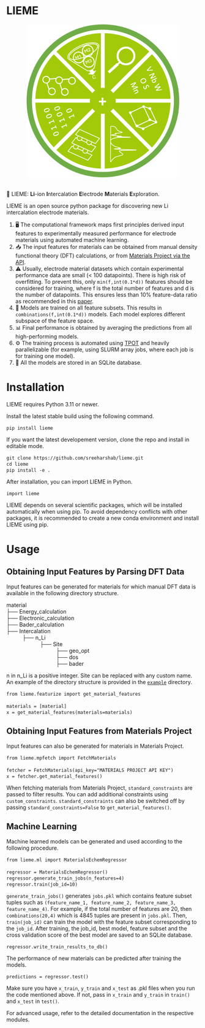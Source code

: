 # LIEME
<div align="center">
    <img src="./logo.png" alt="Description" width="400" height=auto>
</div>
<br>

🍋 LIEME: **Li**-ion **I**ntercalation **E**lectrode **M**aterials **E**xploration.

LIEME is an open source python package for discovering new Li intercalation electrode materials.

1. 🖥️ The computational framework maps first principles derived input features to experimentally measured performance for electrode materials using automated machine learning.
2. 📥 The input features for materials can be obtained from manual density functional theory (DFT) calculations, or from [Materials Project via the API](https://next-gen.materialsproject.org/api).
2. ⚠️ Usually, electrode material datasets which contain experimental performance data are small (< 100 datapoints). There is high risk of overfitting. To prevent this, only `min(f,int(0.1*d))` features should be considered for training, where f is the total number of features and d is the number of datapoints. This ensures less than 10% feature-data ratio as recommended in this [paper](https://advanced.onlinelibrary.wiley.com/doi/abs/10.1002/aenm.202200553).
2. 🚄 Models are trained on all feature subsets. This results in `combinations(f,int(0.1*d))` models. Each model explores different subspace of the feature space.
2. 📊 Final performance is obtained by averaging the predictions from all high-performing models.
2. ⚙️ The training process is automated using [TPOT](https://github.com/EpistasisLab/tpot?tab=readme-ov-file) and heavily parallelizable (for example, using SLURM array jobs, where each job is for training one model).
2. 💾 All the models are stored in an SQLite database.

# Installation
LIEME requires Python 3.11 or newer.

Install the latest stable build using the following command.
```
pip install lieme
```

If you want the latest developement version, clone the repo and install in editable mode.
```
git clone https://github.com/sreeharshab/lieme.git
cd lieme
pip install -e .
```

After installation, you can import LIEME in Python.
```
import lieme
```

LIEME depends on several scientific packages, which will be installed automatically when using pip. To avoid dependency conflicts with other packages, it is recommended to create a new conda environment and install LIEME using pip.

# Usage
## Obtaining Input Features by Parsing DFT Data
Input features can be generated for materials for which manual DFT data is available in the following directory structure.

material\
├── Energy_calculation\
├── Electronic_calculation\
├── Bader_calculation\
├── Intercalation\
&emsp;&emsp;&emsp;├── n_Li\
&emsp;&emsp;&emsp;&emsp;&emsp;&emsp; ├── Site\
&emsp;&emsp;&emsp;&emsp;&emsp;&emsp;&emsp;&emsp;&emsp; ├── geo_opt\
&emsp;&emsp;&emsp;&emsp;&emsp;&emsp;&emsp;&emsp;&emsp; ├── dos\
&emsp;&emsp;&emsp;&emsp;&emsp;&emsp;&emsp;&emsp;&emsp; ├── bader

n in n_Li is a positive integer. Site can be replaced with any custom name. An example of the directory structure is provided in the [`example`](./example/) directory.

```
from lieme.featurize import get_material_features

materials = [material]
x = get_material_features(materials=materials)
```

## Obtaining Input Features from Materials Project
Input features can also be generated for materials in Materials Project.
```
from lieme.mpfetch import FetchMaterials

fetcher = FetchMaterials(api_key="MATERIALS PROJECT API KEY")
x = fetcher.get_material_features()
```

When fetching materials from Materials Project, `standard_constraints` are passed to filter results. You can add additional constraints using `custom_constraints`. `standard_constraints` can also be switched off by passing `standard_constraints=False` to `get_material_features()`.

## Machine Learning
Machine learned models can be generated and used according to the following procedure.
```
from lieme.ml import MaterialsEchemRegressor

regressor = MaterialsEchemRegressor()
regressor.generate_train_jobs(n_features=4)
regressor.train(job_id=10)
```

`generate_train_jobs()` generates `jobs.pkl` which contains feature subset tuples such as `(feature_name_1, feature_name_2, feature_name_3, feature_name_4)`. For example, if the total number of features are 20, then `combinations(20,4)` which is 4845 tuples are present in `jobs.pkl`. Then, `train(job_id)` can train the model with the feature subset corresponding to the `job_id`. After training, the job_id, best model, feature subset and the cross validation score of the best model are saved to an SQLite database.
```
regressor.write_train_results_to_db()
```

The performance of new materials can be predicted after training the models.
```
predictions = regressor.test()
```

Make sure you have `x_train`, `y_train` and `x_test` as .pkl files when you run the code mentioned above. If not, pass in `x_train` and `y_train` in `train()` and `x_test` in `test()`.

For advanced usage, refer to the detailed documentation in the respective modules.